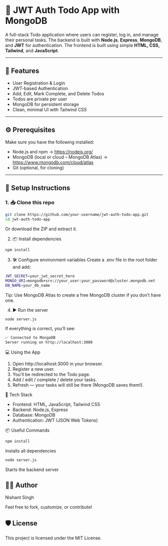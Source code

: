 # 📝 JWT Auth Todo App with MongoDB

A full-stack Todo application where users can register, log in, and manage their personal tasks. The backend is built with **Node.js**, **Express**, **MongoDB**, and **JWT** for authentication. The frontend is built using simple **HTML, CSS, Tailwind**, and **JavaScript**.

---

## 🚀 Features

- User Registration & Login
- JWT-based Authentication
- Add, Edit, Mark Complete, and Delete Todos
- Todos are private per user
- MongoDB for persistent storage
- Clean, minimal UI with Tailwind CSS

---

## ⚙️ Prerequisites

Make sure you have the following installed:

- Node.js and npm → https://nodejs.org/
- MongoDB (local or cloud – MongoDB Atlas) → https://www.mongodb.com/cloud/atlas
- Git (optional, for cloning)

---

## 🧪 Setup Instructions

### 1. 📥 Clone this repo

```bash
git clone https://github.com/your-username/jwt-auth-todo-app.git
cd jwt-auth-todo-app
```
Or download the ZIP and extract it.

2. 📦 Install dependencies
```bash
npm install
```
3. 🛠️ Configure environment variables
Create a .env file in the root folder and add:
```bash
JWT_SECRET=your_jwt_secret_here
MONGO_URI=mongodb+srv://your_user:your_password@cluster.mongodb.net
DB_NAME=your_db_name
```
Tip: Use MongoDB Atlas to create a free MongoDB cluster if you don’t have one.

4. ▶️ Run the server
```bash
node server.js
```
If everything is correct, you’ll see:
```bash
✅ Connected to MongoDB
Server running on http://localhost:3000
```

💻 Using the App
1. Open http://localhost:3000 in your browser.
2. Register a new user.
3. You’ll be redirected to the Todo page.
4. Add / edit / complete / delete your tasks.
5. Refresh — your tasks will still be there (MongoDB saves them!).

🧠 Tech Stack
- Frontend: HTML, JavaScript, Tailwind CSS
- Backend: Node.js, Express
- Database: MongoDB
- Authentication: JWT (JSON Web Tokens)

📦 Useful Commands
```bash
npm install
```
Installs all dependencies
```bash
node server.js
```
Starts the backend server

## 🧑‍💻 Author
Nishant Singh

Feel free to fork, customize, or contribute!

 ## 🛡️ License
This project is licensed under the MIT License.
